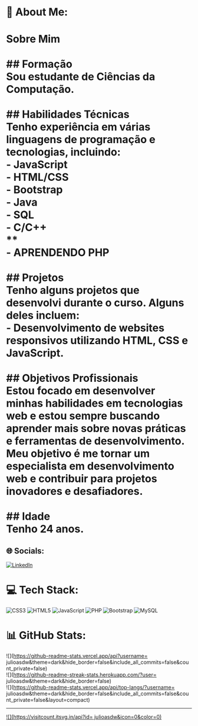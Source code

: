 # 💫 About Me:
# Sobre Mim<br><br>## Formação<br>Sou estudante de **Ciências da Computação**.<br><br>## Habilidades Técnicas<br>Tenho experiência em várias linguagens de programação e tecnologias, incluindo:<br>- **JavaScript**<br>- **HTML/CSS**<br>- **Bootstrap**<br>- **Java**<br>- **SQL**<br>- **C/C++**<br>**<br>- **APRENDENDO PHP**<br><br>## Projetos<br>Tenho alguns projetos que desenvolvi durante o curso. Alguns deles incluem:<br>- Desenvolvimento de websites responsivos utilizando HTML, CSS e JavaScript.<br><br>## Objetivos Profissionais<br>Estou focado em desenvolver minhas habilidades em tecnologias web e estou sempre buscando aprender mais sobre novas práticas e ferramentas de desenvolvimento. Meu objetivo é me tornar um especialista em desenvolvimento web e contribuir para projetos inovadores e desafiadores.<br><br>## Idade<br>Tenho 24 anos.


## 🌐 Socials:
[![LinkedIn](https://img.shields.io/badge/LinkedIn-%230077B5.svg?logo=linkedin&logoColor=white)](https://linkedin.com/in/https://www.linkedin.com/in/juliocxd) 

# 💻 Tech Stack:
![CSS3](https://img.shields.io/badge/css3-%231572B6.svg?style=for-the-badge&logo=css3&logoColor=white) ![HTML5](https://img.shields.io/badge/html5-%23E34F26.svg?style=for-the-badge&logo=html5&logoColor=white) ![JavaScript](https://img.shields.io/badge/javascript-%23323330.svg?style=for-the-badge&logo=javascript&logoColor=%23F7DF1E) ![PHP](https://img.shields.io/badge/php-%23777BB4.svg?style=for-the-badge&logo=php&logoColor=white) ![Bootstrap](https://img.shields.io/badge/bootstrap-%238511FA.svg?style=for-the-badge&logo=bootstrap&logoColor=white) ![MySQL](https://img.shields.io/badge/mysql-4479A1.svg?style=for-the-badge&logo=mysql&logoColor=white)
# 📊 GitHub Stats:
![](https://github-readme-stats.vercel.app/api?username= julioasdw&theme=dark&hide_border=false&include_all_commits=false&count_private=false)<br/>
![](https://github-readme-streak-stats.herokuapp.com/?user= julioasdw&theme=dark&hide_border=false)<br/>
![](https://github-readme-stats.vercel.app/api/top-langs/?username= julioasdw&theme=dark&hide_border=false&include_all_commits=false&count_private=false&layout=compact)

---
[![](https://visitcount.itsvg.in/api?id= julioasdw&icon=0&color=0)](https://visitcount.itsvg.in)

<!-- Proudly created with GPRM ( https://gprm.itsvg.in ) -->
